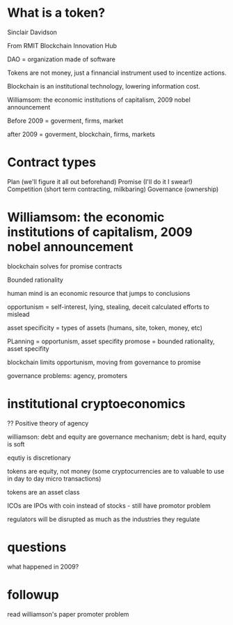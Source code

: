 What is a token?
==============
Sinclair Davidson

From RMIT Blockchain Innovation Hub

DAO = organization made of software

Tokens are not money, just a finnancial instrument used to incentize actions.

Blockchain is an institutional technology, lowering information cost.

Williamsom: the economic institutions of capitalism, 2009 nobel announcement

Before 2009 = goverment, firms, market

after 2009 = goverment, blockchain, firms, markets

Contract types
===========

Plan (we'll figure it all out beforehand)
Promise (I'll do it I swear!)
Competition (short term contracting, milkbaring)
Governance (ownership)

Williamsom: the economic institutions of capitalism, 2009 nobel announcement
============

blockchain solves for promise contracts

Bounded rationality

human mind is an economic resource that jumps to conclusions

opportunism = self-interest, lying, stealing, deceit
calculated efforts to mislead

asset specificity = types of assets (humans, site, token, money, etc)

PLanning = opportunism, asset specifity
promose = bounded rationality, asset specifity

blockchain limits opportunism, moving from governance to promise

governance problems: agency, promoters

institutional cryptoeconomics
========

?? Positive theory of agency

williamson: debt and equity are governance mechanism; debt is hard, equity is soft

equtiy is discretionary

tokens are equity, not money (some cryptocurrencies are to valuable to use in day to day micro transactions)

tokens are an asset class

ICOs are IPOs with coin instead of stocks
    - still have promotor problem

regulators will be disrupted as much as the industries they regulate

questions
========

what happened in 2009?

followup
=====

read williamson's paper
promoter problem
